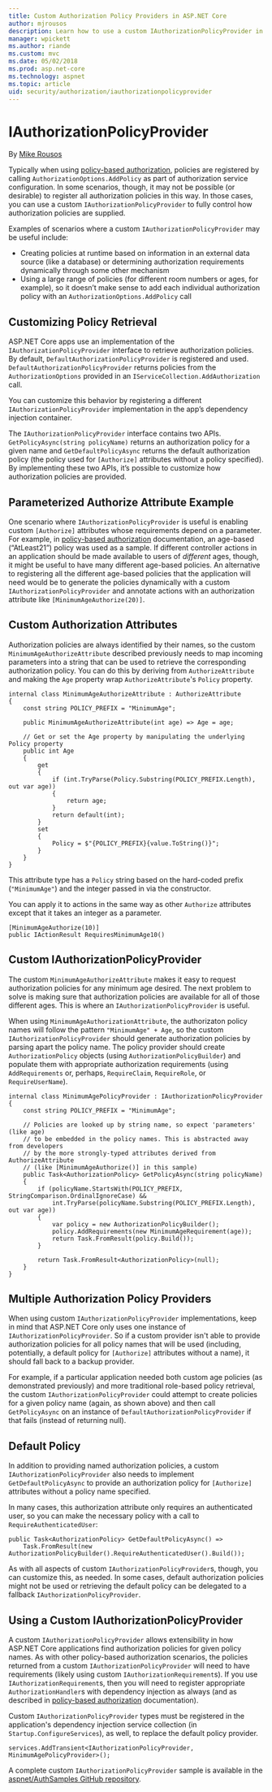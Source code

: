 ```yaml
---
title: Custom Authorization Policy Providers in ASP.NET Core
author: mjrousos
description: Learn how to use a custom IAuthorizationPolicyProvider in an ASP.NET Core app to dynamically generate authorization policies.
manager: wpickett
ms.author: riande
ms.custom: mvc
ms.date: 05/02/2018
ms.prod: asp.net-core
ms.technology: aspnet
ms.topic: article
uid: security/authorization/iauthorizationpolicyprovider
---
```

# IAuthorizationPolicyProvider

By [Mike Rousos](https://github.com/mjrousos)

Typically when using [policy-based authorization](xref:security/authorization/policies), policies are registered by calling `AuthorizationOptions.AddPolicy` as part of authorization service configuration. In some scenarios, though, it may not be possible (or desirable) to register all authorization policies in this way. In those cases, you can use a custom `IAuthorizationPolicyProvider` to fully control how authorization policies are supplied.

Examples of scenarios where a custom `IAuthorizationPolicyProvider` may be useful include:

* Creating policies at runtime based on information in an external data source (like a database) or determining authorization requirements dynamically through some other mechanism
* Using a large range of policies (for different room numbers or ages, for example), so it doesn’t make sense to add each individual authorization policy with an `AuthorizationOptions.AddPolicy` call

## Customizing Policy Retrieval

ASP.NET Core apps use an implementation of the `IAuthorizationPolicyProvider` interface to retrieve authorization policies. By default, `DefaultAuthorizationPolicyProvider` is registered and used. `DefaultAuthorizationPolicyProvider` returns policies from the `AuthorizationOptions` provided in an `IServiceCollection.AddAuthorization` call.

You can customize this behavior by registering a different `IAuthorizationPolicyProvider` implementation in the app’s dependency injection container. 

The `IAuthorizationPolicyProvider` interface contains two APIs. `GetPolicyAsync(string policyName)` returns an authorization policy for a given name and `GetDefaultPolicyAsync` returns the default authorization policy (the policy used for `[Authorize]` attributes without a policy specified). By implementing these two APIs, it’s possible to customize how authorization policies are provided.

## Parameterized Authorize Attribute Example

One scenario where `IAuthorizationPolicyProvider` is useful is enabling custom `[Authorize]` attributes whose requirements depend on a parameter. For example, in [policy-based authorization](xref:security/authorization/policies) documentation, an age-based (“AtLeast21”) policy was used as a sample. If different controller actions in an application should be made available to users of *different* ages, though, it might be useful to have many different age-based policies. An alternative to registering all the different age-based policies that the application will need would be to generate the policies dynamically with a custom `IAuthorizationPolicyProvider` and annotate actions with an authorization attribute like `[MinimumAgeAuthorize(20)]`.

## Custom Authorization Attributes

Authorization policies are always identified by their names, so the custom `MinimumAgeAuthorizeAttribute` described previously needs to map incoming parameters into a string that can be used to retrieve the corresponding authorization policy. You can do this by deriving from `AuthorizeAttribute` and making the `Age` property wrap 
`AuthorizeAttribute`'s `Policy` property.

```CSharp
internal class MinimumAgeAuthorizeAttribute : AuthorizeAttribute
{
    const string POLICY_PREFIX = "MinimumAge";

    public MinimumAgeAuthorizeAttribute(int age) => Age = age;

    // Get or set the Age property by manipulating the underlying Policy property
    public int Age
    {
        get
        {
            if (int.TryParse(Policy.Substring(POLICY_PREFIX.Length), out var age))
            {
                return age;
            }
            return default(int);
        }
        set
        {
            Policy = $"{POLICY_PREFIX}{value.ToString()}";
        }
    }
}
```

This attribute type has a `Policy` string based on the hard-coded prefix (`"MinimumAge"`) and the integer passed in via the constructor.

You can apply it to actions in the same way as other `Authorize` attributes except that it takes an integer as a parameter.

```CSharp
[MinimumAgeAuthorize(10)]
public IActionResult RequiresMinimumAge10()
```

## Custom IAuthorizationPolicyProvider

The custom `MinimumAgeAuthorizeAttribute` makes it easy to request authorization policies for any minimum age desired. The next problem to solve is making sure that authorization policies are available for all of those different ages. This is where an `IAuthorizationPolicyProvider` is useful.

When using `MinimumAgeAuthorizationAttribute`, the authorizaton policy names will follow the pattern `"MinimumAge" + Age`, so the custom `IAuthorizationPolicyProvider` should generate authorization policies by parsing apart the policy name. The policy provider should create `AuthorizationPolicy` objects (using `AuthorizationPolicyBuilder`) and populate them with appropriate authorization requirements (using `AddRequirements` or, perhaps, `RequireClaim`, `RequireRole`, or `RequireUserName`).

```CSharp
internal class MinimumAgePolicyProvider : IAuthorizationPolicyProvider
{
    const string POLICY_PREFIX = "MinimumAge";

    // Policies are looked up by string name, so expect 'parameters' (like age)
    // to be embedded in the policy names. This is abstracted away from developers
    // by the more strongly-typed attributes derived from AuthorizeAttribute
    // (like [MinimumAgeAuthorize()] in this sample)
    public Task<AuthorizationPolicy> GetPolicyAsync(string policyName)
    {
        if (policyName.StartsWith(POLICY_PREFIX, StringComparison.OrdinalIgnoreCase) &&
            int.TryParse(policyName.Substring(POLICY_PREFIX.Length), out var age))
        {
            var policy = new AuthorizationPolicyBuilder();
            policy.AddRequirements(new MinimumAgeRequirement(age));
            return Task.FromResult(policy.Build());
        }

        return Task.FromResult<AuthorizationPolicy>(null);
    }
}
```

## Multiple Authorization Policy Providers

When using custom `IAuthorizationPolicyProvider` implementations, keep in mind that ASP.NET Core only uses one instance of `IAuthorizationPolicyProvider`. So if a custom provider isn't able to provide authorization policies for all policy names that will be used (including, potentially, a default policy for `[Authorize]` attributes without a name), it should fall back to a backup provider.

For example, if a particular application needed both custom age policies (as demonstrated previously) and more traditional role-based policy retrieval, the custom `IAuthorizationPolicyProvider` could attempt to create policies for a given policy name (again, as shown above) and then call `GetPolicyAsync` on an instance of `DefaultAuthorizationPolicyProvider` if that fails (instead of returning null).

## Default Policy

In addition to providing named authorization policies, a custom `IAuthorizationPolicyProvider` also needs to implement `GetDefaultPolicyAsync` to provide an authorization policy for `[Authorize]` attributes without a policy name specified.

In many cases, this authorization attribute only requires an authenticated user, so you can make the necessary policy with a call to `RequireAuthenticatedUser`:

```CSharp
public Task<AuthorizationPolicy> GetDefaultPolicyAsync() => 
    Task.FromResult(new AuthorizationPolicyBuilder().RequireAuthenticatedUser().Build());
```

As with all aspects of custom `IAuthorizationPolicyProvider`s, though, you can customize this, as needed. In some cases, default authorization policies might not be used or retrieving the default policy can be delegated to a fallback `IAuthorizationPolicyProvider`.

## Using a Custom IAuthorizationPolicyProvider

A custom `IAuthorizationPolicyProvider` allows extensibility in how ASP.NET Core applications find authorization policies for given policy names. As with other policy-based authorization scenarios, the policies returned from a custom `IAuthorizationPolicyProvider` will need to have requirements (likely using custom `IAuthorizationRequirement`s). If you use `IAuthorizationRequirement`s, then you will need to register appropriate `AuthorizationHandler`s with dependency injection as always (and as described in [policy-based authorization](xref:security/authorization/policies#authorization-handlers) documentation).

Custom `IAuthorizationPolicyProvider` types must be registered in the application's dependency injection service collection (in `Startup.ConfigureServices`), as well, to replace the default policy provider.

```CSharp
services.AddTransient<IAuthorizationPolicyProvider, MinimumAgePolicyProvider>();
```

A complete custom `IAuthorizationPolicyProvider` sample is available in the [aspnet/AuthSamples GitHub repository](https://github.com/aspnet/AuthSamples/tree/dev/samples/CustomPolicyProvider).